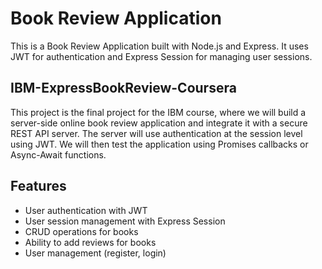 # Book Review Application

This is a Book Review Application built with Node.js and Express. It uses JWT for authentication and Express Session for managing user sessions.

## IBM-ExpressBookReview-Coursera

This project is the final project for the IBM course, where we will build a server-side online book review application and integrate it with a secure REST API server. The server will use authentication at the session level using JWT. We will then test the application using Promises callbacks or Async-Await functions.

## Features

- User authentication with JWT
- User session management with Express Session
- CRUD operations for books
- Ability to add reviews for books
- User management (register, login)
